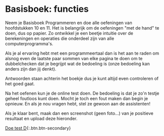 # Basisboek: functies

<!-- Functions are often use to solve partial programming problems, which can then be connected together to solve a larger problem.

> **Individuele opdracht.**
>
> Samenwerken bij deze opdracht is niet toegestaan; het is prima om medestudenten en anderen om hulp te vragen, als het er maar niet op neerkomt dat iemand anders een deel van het werk voor je doet. Voorbeelden van "redelijke" en "onredelijke" manieren van samenwerken vind je in de studiewijzer.
>
> **Je gebruikt deze opdracht om dit te leren:**
>
> - Hoe functies samenwerken, en
> - hoe variabelen zich gedragen als ze buiten of binnen functies zijn gedefinieerd, en
> - hoe parameters zich gedragen.
>
> na het maken van de opdracht kun je extra bestuderen hoe je bovenstaande dingen hebt aangepakt. -->

<!--## Video

<div markdown="1" class="extend">
[![](still-functions.jpg)](https://www.youtube.com/watch?v=n1glFqt3g38)
</div>

[Open Functions on Youtube](https://www.youtube.com/watch?v=n1glFqt3g38)
 -->

Neem je Basisboek Programmeren en doe alle oefeningen van hoofdstukken 10 en 11. Het is belangrijk om de oefeningen "met de hand" te doen, dus op papier. Zo ontwikkel je een beetje intuitie over de berekeningen en operaties die onderdeel zijn van alle computerprogramma's.

Als je al ervaring hebt met een programmeertaal dan is het aan te raden om alsnog even de laatste paar sommen van elke pagina te doen om te dubbelchecken dat je begrijpt wat de bedoeling is (onze bedoeling kan anders zijn dan jij denkt).

Antwoorden staan achterin het boekje dus je kunt altijd even controleren of het goed gaat.

Na het oefenen kun je de online test doen. De bedoeling is dat je zo'n testje geheel foutloos kunt doen. Mocht je toch een fout maken dan begin je opnieuw. En als je nou vragen hebt, stel ze gewoon aan de assistenten!

Als je klaar bent, maak dan een screenshot (geen foto...) van je positieve resultaat en upload deze hieronder.

[Doe test D](https://practice.mprog.nl/entry/prog1){:.btn.btn-secondary}
